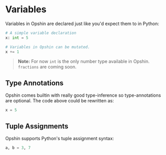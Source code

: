 # Variables

Variables in Opshin are declared just like you'd expect them to in Python:

```python
# A simple variable declaration
x: int = 5 

# Variables in Opshin can be mutated.
x += 1
```

>**Note:** For now `int` is the only number type available in Opshin. `fractions` are coming soon.

## Type Annotations

Opshin comes builtin with really good type-inference so type-annotations are optional.
The code above could be rewritten as:

```python
x = 5
```

## Tuple Assignments

Opshin supports Python's tuple assignment syntax:

```python
a, b = 3, 7
```
